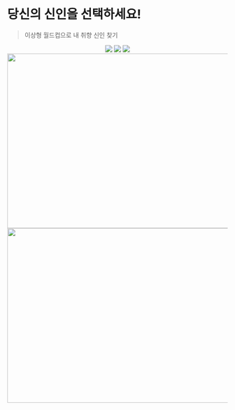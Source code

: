 # 당신의 신인을 선택하세요!

>이상형 월드컵으로 내 취향 신인 찾기

<div align="center">
	<img src="https://img.shields.io/badge/React-61DAFB?style=flat&logo=React&logoColor=white" />
	<img src="https://img.shields.io/badge/HTML5-E34F26?style=flat&logo=HTML5&logoColor=white" />
	<img src="https://img.shields.io/badge/CSS3-1572B6?style=flat&logo=CSS3&logoColor=white" />
</div>

<img src="https://user-images.githubusercontent.com/100124429/199179008-7f757764-a57f-48a4-8329-6faff71dbc6a.png" width="600" height="400"/>

<img src="https://user-images.githubusercontent.com/100124429/199179290-273f53f2-18f7-4e6a-8931-9c2ccd9889bf.png" width="600" height="400"/>

